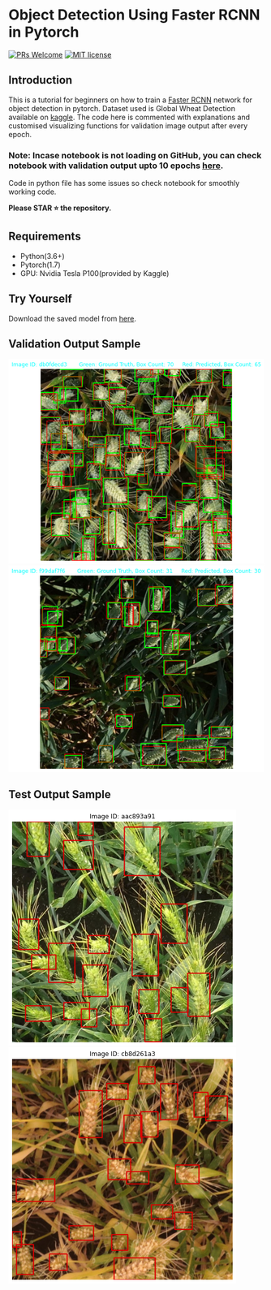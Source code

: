 # Object Detection Using Faster RCNN in Pytorch
[![PRs Welcome](https://img.shields.io/badge/PRs-welcome-brightgreen.svg?style=flat-square)](http://makeapullrequest.com)
[![MIT license](https://img.shields.io/badge/License-MIT-blue.svg)](https://lbesson.mit-license.org/)

## Introduction
This is a tutorial for beginners on how to train a [Faster RCNN](https://arxiv.org/abs/1506.01497) network for object detection in pytorch.
Dataset used is Global Wheat Detection available on [kaggle](https://www.kaggle.com/c/global-wheat-detection). The code here is commented with
explanations and customised visualizing functions for validation image output after every epoch.

### Note: Incase notebook is not loading on GitHub, you can check notebook with validation output upto 10 epochs [here](https://nbviewer.jupyter.org/github/sanchitvj/Global_Wheat_Detection-A-Pytorch-Tutorial/blob/master/notebook/global-wheat-detection-using-FRCNN.ipynb).
Code in python file has some issues so check notebook for smoothly working code.

**Please STAR ⭐ the repository.**

## Requirements
- Python(3.6+)
- Pytorch(1.7)
- GPU: Nvidia Tesla P100(provided by Kaggle)

## Try Yourself
Download the saved model from [here](https://drive.google.com/file/d/1cQX-RtX2uRqcub0iJbGlzLzRPjYjvwcE/view?usp=sharing).

## Validation Output Sample
![test1](https://github.com/sanchitvj/Global_Wheat_Detection-A-Pytorch-Tutorial/blob/master/validation_output/__results___22_29.png)
![test2](https://github.com/sanchitvj/Global_Wheat_Detection-A-Pytorch-Tutorial/blob/master/validation_output/__results___22_58.png)

## Test Output Sample
![test3](https://github.com/sanchitvj/Global_Wheat_Detection-A-Pytorch-Tutorial/blob/master/test_output/__results___31_0.png)
![test4](https://github.com/sanchitvj/Global_Wheat_Detection-A-Pytorch-Tutorial/blob/master/test_output/__results___31_8.png)
